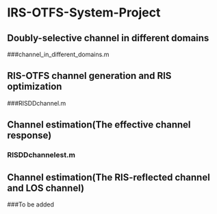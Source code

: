 # IRS-OTFS-System-Project
## Doubly-selective channel in different domains
###channel_in_different_domains.m
## RIS-OTFS channel generation and RIS optimization
###RISDDchannel.m
## Channel estimation(The effective channel response)
### RISDDchannelest.m
## Channel estimation(The RIS-reflected channel and LOS channel)
###To be added
